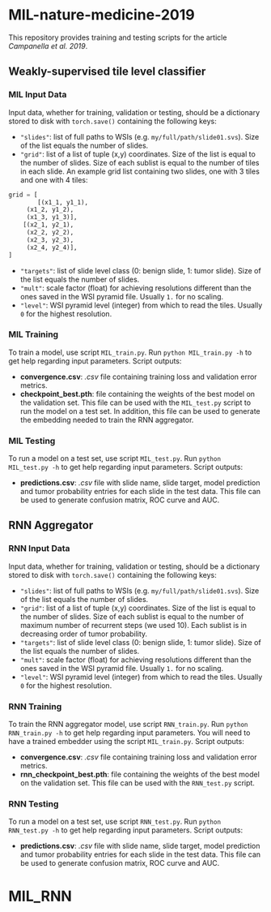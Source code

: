 # MIL-nature-medicine-2019
This repository provides training and testing scripts for the article *Campanella et al. 2019*.

## Weakly-supervised tile level classifier

### MIL Input Data
Input data, whether for training, validation or testing, should be a dictionary stored to disk with `torch.save()` containing the following keys:
* `"slides"`: list of full paths to WSIs (e.g. `my/full/path/slide01.svs`). Size of the list equals the number of slides.
* `"grid"`: list of a list of tuple (x,y) coordinates. Size of the list is equal to the number of slides. Size of each sublist is equal to the number of tiles in each slide. An example grid list containing two slides, one with 3 tiles and one with 4 tiles:
```python
grid = [
        [(x1_1, y1_1),
	 (x1_2, y1_2),
	 (x1_3, y1_3)],
	[(x2_1, y2_1),
	 (x2_2, y2_2),
	 (x2_3, y2_3),
	 (x2_4, y2_4)],
]
```
* `"targets"`: list of slide level class (0: benign slide, 1: tumor slide). Size of the list equals the number of slides.
* `"mult"`: scale factor (float) for achieving resolutions different than the ones saved in the WSI pyramid file. Usually `1.` for no scaling.
* `"level"`: WSI pyramid level (integer) from which to read the tiles. Usually `0` for the highest resolution.

### MIL Training
To train a model, use script `MIL_train.py`. Run `python MIL_train.py -h` to get help regarding input parameters.
Script outputs:
* **convergence.csv**: *.csv* file containing training loss and validation error metrics.
* **checkpoint_best.pth**: file containing the weights of the best model on the validation set. This file can be used with the `MIL_test.py` script to run the model on a test set. In addition, this file can be used to generate the embedding needed to train the RNN aggregator.

### MIL Testing
To run a model on a test set, use script `MIL_test.py`. Run `python MIL_test.py -h` to get help regarding input parameters.
Script outputs:
* **predictions.csv**: *.csv* file with slide name, slide target, model prediction and tumor probability entries for each slide in the test data. This file can be used to generate confusion matrix, ROC curve and AUC.

## RNN Aggregator

### RNN Input Data
Input data, whether for training, validation or testing, should be a dictionary stored to disk with `torch.save()` containing the following keys:
* `"slides"`: list of full paths to WSIs (e.g. `my/full/path/slide01.svs`). Size of the list equals the number of slides.
* `"grid"`: list of a list of tuple (x,y) coordinates. Size of the list is equal to the number of slides. Size of each sublist is equal to the number of maximum number of recurrent steps (we used 10). Each sublist is in decreasing order of tumor probability.
* `"targets"`: list of slide level class (0: benign slide, 1: tumor slide). Size of the list equals the number of slides.
* `"mult"`: scale factor (float) for achieving resolutions different than the ones saved in the WSI pyramid file. Usually `1.` for no scaling.
* `"level"`: WSI pyramid level (integer) from which to read the tiles. Usually `0` for the highest resolution.

### RNN Training
To train the RNN aggregator model, use script `RNN_train.py`. Run `python RNN_train.py -h` to get help regarding input parameters. You will need to have a trained embedder using the script `MIL_train.py`.
Script outputs:
* **convergence.csv**: *.csv* file containing training loss and validation error metrics.
* **rnn_checkpoint_best.pth**: file containing the weights of the best model on the validation set. This file can be used with the `RNN_test.py` script.

### RNN Testing
To run a model on a test set, use script `RNN_test.py`. Run `python RNN_test.py -h` to get help regarding input parameters.
Script outputs:
* **predictions.csv**: *.csv* file with slide name, slide target, model prediction and tumor probability entries for each slide in the test data. This file can be used to generate confusion matrix, ROC curve and AUC.
# MIL_RNN
